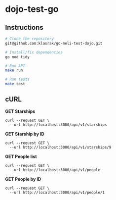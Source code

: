 # dojo-test-go

## Instructions ##

```sh
# Clone the repository
git@github.com:klasrak/go-meli-test-dojo.git

# Install/fix dependencies
go mod tidy

# Run API
make run

# Run tests
make test
```

## cURL ##

**GET Starships**
```curl
curl --request GET \
  --url http://localhost:3000/api/v1/starships
```

**GET Starship by ID**
```curl
curl --request GET \
  --url http://localhost:3000/api/v1/starships/9
```

**GET People list**
```curl
curl --request GET \
  --url http://localhost:3000/api/v1/people
```

**GET People by ID**
```curl
curl --request GET \
  --url http://localhost:3000/api/v1/people/1
```
